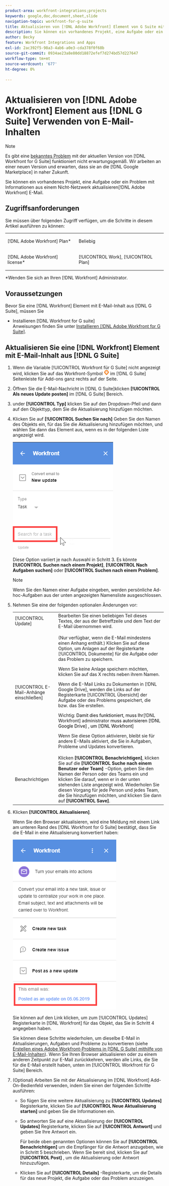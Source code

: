 ```yaml
---
product-area: workfront-integrations;projects
keywords: google,doc,document,sheet,slide
navigation-topic: workfront-for-g-suite
title: Aktualisieren von [!DNL Adobe Workfront] Element von G Suite mit E-Mail-Inhalt
description: Sie können ein vorhandenes Projekt, eine Aufgabe oder ein Problem mit Informationen aus einer Nicht-Adobe Workfront-E-Mail aktualisieren.
author: Becky
feature: Workfront Integrations and Apps
exl-id: 2ac392f5-98a3-4ab6-a0e3-cda378f0f68b
source-git-commit: 0934ae23a8e80dd18872efef7d274bd57d227647
workflow-type: tm+mt
source-wordcount: '677'
ht-degree: 0%

---
```


# Aktualisieren von [!DNL Adobe Workfront] Element aus [!DNL G Suite] Verwenden von E-Mail-Inhalten

>[!NOTE]
>
>Es gibt eine [bekanntes Problem](https://experienceleague.adobe.com/docs/workfront-known-issues/issues/new-workfront-experience/wf-current/wf-integrations-error-when-opening-wf-for-gsuite.html?lang=en) mit der aktuellen Version von [!DNL Workfront for G Suite] funktioniert nicht erwartungsgemäß. Wir arbeiten an einer neuen Version und erwarten, dass sie an die [!DNL Google Marketplace] in naher Zukunft.

Sie können ein vorhandenes Projekt, eine Aufgabe oder ein Problem mit Informationen aus einem Nicht-Netzwerk aktualisieren[!DNL Adobe Workfront] E-Mail.

## Zugriffsanforderungen

Sie müssen über folgenden Zugriff verfügen, um die Schritte in diesem Artikel ausführen zu können:

<table style="table-layout:auto"> 
 <col> 
 <col> 
 <tbody> 
  <tr> 
   <td role="rowheader">[!DNL Adobe Workfront] Plan*</td> 
   <td> <p>Beliebig</p> </td> 
  </tr> 
  <tr> 
   <td role="rowheader">[!DNL Adobe Workfront] license*</td> 
   <td> <p>[!UICONTROL Work], [!UICONTROL Plan]</p> </td> 
  </tr> 
 </tbody> 
</table>

&#42;Wenden Sie sich an Ihren [!DNL Workfront] Administrator.

## Voraussetzungen

Bevor Sie eine [!DNL Workfront] Element mit E-Mail-Inhalt aus [!DNL G Suite], müssen Sie

* Installieren [!DNL Workfront for G suite]\
   Anweisungen finden Sie unter [Installieren [!DNL Adobe Workfront for G Suite]](../../workfront-integrations-and-apps/workfront-for-g-suite/install-workfront-for-gsuite.md).

## Aktualisieren Sie eine [!DNL Workfront] Element mit E-Mail-Inhalt aus [!DNL G Suite]

1. Wenn die Variable [!UICONTROL Workfront für G Suite] nicht angezeigt wird, klicken Sie auf das Workfront-Symbol ![](assets/wf-lion-icon.png) im [!DNL G Suite] Seitenleiste für Add-ons ganz rechts auf der Seite.
1. Öffnen Sie die E-Mail-Nachricht in [!DNL G Suite]klicken **[!UICONTROL Als neues Update posten]** im [!DNL G Suite] Bereich.
1. under **[!UICONTROL Typ]** klicken Sie auf den Dropdown-Pfeil und dann auf den Objekttyp, dem Sie die Aktualisierung hinzufügen möchten.
1. Klicken Sie auf **[!UICONTROL Suchen Sie nach]** Geben Sie den Namen des Objekts ein, für das Sie die Aktualisierung hinzufügen möchten, und wählen Sie dann das Element aus, wenn es in der folgenden Liste angezeigt wird.

   ![](assets/click-search-for-task-issue.png)

   Diese Option variiert je nach Auswahl in Schritt 3. Es könnte **[!UICONTROL Suchen nach einem Projekt]**, **[!UICONTROL Nach Aufgaben suchen]** oder **[!UICONTROL Suchen nach einem Problem]**.

   >[!NOTE]
   >
   >Wenn Sie den Namen einer Aufgabe eingeben, werden persönliche Ad-hoc-Aufgaben aus der unten angezeigten Namensliste ausgeschlossen.

1. Nehmen Sie eine der folgenden optionalen Änderungen vor:

   <table style="table-layout:auto"> 
    <col> 
    <col> 
    <tbody> 
     <tr> 
      <td role="rowheader">[!UICONTROL Update]</td> 
      <td>Bearbeiten Sie einen beliebigen Teil dieses Textes, der aus der Betreffzeile und dem Text der E-Mail übernommen wird.</td> 
     </tr> 
     <tr data-mc-conditions=""> 
      <td role="rowheader">[!UICONTROL E-Mail-Anhänge einschließen]</td> 
      <td><p>(Nur verfügbar, wenn die E-Mail mindestens einen Anhang enthält.) Klicken Sie auf diese Option, um Anlagen auf der Registerkarte [!UICONTROL Dokumente] für die Aufgabe oder das Problem zu speichern. </p><p>Wenn Sie keine Anlage speichern möchten, klicken Sie auf das X rechts neben ihrem Namen. </p><p>Wenn die E-Mail Links zu Dokumenten in [!DNL Google Drive], werden die Links auf der Registerkarte [!UICONTROL Übersicht] der Aufgabe oder des Problems gespeichert, die bzw. das Sie erstellen. </p><p>Wichtig: <span style="color: #ff1493;"><span style="color: #000000;">Damit dies funktioniert, muss Ihr</span></span>[!DNL Workfront] administrator<span style="color: #ff1493;"><span style="color: #000000;"> muss autorisieren [!DNL Google Drive] , um [!DNL Workfront]</span></span></p>
      <p>Wenn Sie diese Option aktivieren, bleibt sie für andere E-Mails aktiviert, die Sie in Aufgaben, Probleme und Updates konvertieren.</p></td> 
     </tr> 
     <tr data-mc-conditions=""> 
      <td role="rowheader">Benachrichtigen</td> 
      <td>Klicken <strong>[!UICONTROL Benachrichtigen]</strong>, klicken Sie auf die <strong>[!UICONTROL Suche nach einem Benutzer oder Team]</strong> -Option, geben Sie den Namen der Person oder des Teams ein und klicken Sie darauf, wenn er in der unten stehenden Liste angezeigt wird. Wiederholen Sie diesen Vorgang für jede Person und jedes Team, die Sie hinzufügen möchten, und klicken Sie dann auf <strong>[!UICONTROL Save]</strong>.</td> 
     </tr> 
    </tbody> 
   </table>

1. Klicken **[!UICONTROL Aktualisieren]**.

   Wenn Sie den Browser aktualisieren, wird eine Meldung mit einem Link am unteren Rand des [!DNL Workfront for G Suite] bestätigt, dass Sie die E-Mail in eine Aktualisierung konvertiert haben:

   ![](assets/email-was-converted-as-update.png)

   Sie können auf den Link klicken, um zum [!UICONTROL Updates] Registerkarte in [!DNL Workfront] für das Objekt, das Sie in Schritt 4 angegeben haben.

   Sie können diese Schritte wiederholen, um dieselbe E-Mail in Aktualisierungen, Aufgaben und Probleme zu konvertieren (siehe [Erstellen eines Adobe Workfront-Problems in [!DNL G Suite] mithilfe von E-Mail-Inhalten](../../workfront-integrations-and-apps/workfront-for-g-suite/create-wf-issue-in-g-suite-using-email-content.md)). Wenn Sie Ihren Browser aktualisieren oder zu einem anderen Zeitpunkt zur E-Mail zurückkehren, werden alle Links, die Sie für die E-Mail erstellt haben, unten im [!UICONTROL Workfront für G Suite] Bereich.

1. (Optional) Arbeiten Sie mit der Aktualisierung im [!DNL Workfront] Add-On-Bedienfeld verwenden, indem Sie einen der folgenden Schritte ausführen:

   * So fügen Sie eine weitere Aktualisierung zu **[!UICONTROL Updates]** Registerkarte, klicken Sie auf **[!UICONTROL Neue Aktualisierung starten]** und geben Sie die Informationen ein.

   * So antworten Sie auf eine Aktualisierung der **[!UICONTROL Updates]** Registerkarte, klicken Sie auf **[!UICONTROL Antwort]** und geben Sie Ihre Antwort ein.

      Für beide oben genannten Optionen können Sie auf **[!UICONTROL Benachrichtigen]** um die Empfänger für die Antwort anzugeben, wie in Schritt 5 beschrieben. Wenn Sie bereit sind, klicken Sie auf **[!UICONTROL Post]** , um die Aktualisierung oder Antwort hinzuzufügen.

   * Klicken Sie auf **[!UICONTROL Details]** -Registerkarte, um die Details für das neue Projekt, die Aufgabe oder das Problem anzuzeigen.
